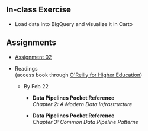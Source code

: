 ## In-class Exercise

* Load data into BigQuery and visualize it in Carto

## Assignments

* [Assignment 02]()
* Readings  
  (access book through [O'Reilly for Higher Education](http://hdl.library.upenn.edu.proxy.library.upenn.edu/1017/7026/1))
  
  * By Feb 22

    * **Data Pipelines Pocket Reference**  
      *Chapter 2: A Modern Data Infrastructure*

    * **Data Pipelines Pocket Reference**  
      *Chapter 3: Common Data Pipeline Patterns*
